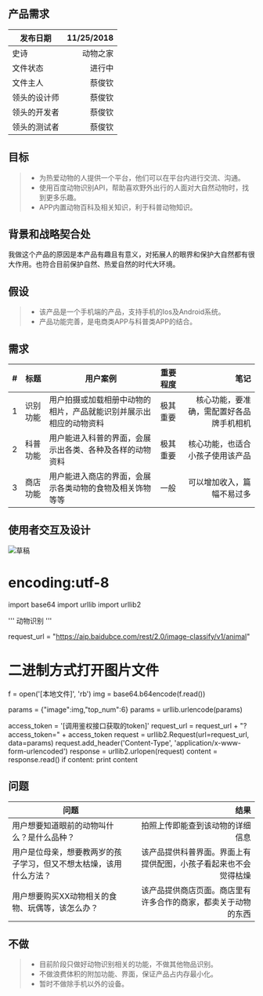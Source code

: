 ## 产品需求
| 发布日期 | 11/25/2018 |
| --------   | -----:  |
| 史诗 | 动物之家 | 
| 文件状态 | 进行中 | 
| 文件主人 | 蔡俊钦 | 
| 领头的设计师  | 蔡俊钦 | 
| 领头的开发者  | 蔡俊钦 | 
| 领头的测试者  | 蔡俊钦 | 

## 目标
> * 为热爱动物的人提供一个平台，他们可以在平台内进行交流、沟通。
> * 使用百度动物识别API，帮助喜欢野外出行的人面对大自然动物时，找到更多乐趣。
> * APP内置动物百科及相关知识，利于科普动物知识。

## 背景和战略契合处
  我做这个产品的原因是本产品有趣且有意义，对拓展人的眼界和保护大自然都有很大作用。也符合目前保护自然、热爱自然的时代大环境。

## 假设
> * 该产品是一个手机端的产品，支持手机的Ios及Android系统。
> * 产品功能完善，是电商类APP与科普类APP的结合。

## 需求
| # | 标题 | 用户案例 | 重要程度 | 笔记 |
| --------   | -----| ----  |--------   |-----:  |
| 1 | 识别功能 | 用户拍摄或加载相册中动物的相片，产品就能识别并展示出相应的动物资料 | 极其重要 | 核心功能，要准确，需配置好各品牌手机相机 |
| 2 | 科普功能 | 用户能进入科普的界面，会展示出各类、各种及各样的动物资料  | 极其重要 | 核心功能，也适合小孩子使用该产品 |
| 3 | 商店功能 | 用户能进入商店的界面，会展示各类动物的食物及相关饰物等等  | 一般 | 可以增加收入，篇幅不易过多 |
 
## 使用者交互及设计
  ![草稿](还没有...)
  # encoding:utf-8
import base64
import urllib
import urllib2

'''
动物识别
'''

request_url = "https://aip.baidubce.com/rest/2.0/image-classify/v1/animal"

# 二进制方式打开图片文件
f = open('[本地文件]', 'rb')
img = base64.b64encode(f.read())

params = {"image":img,"top_num":6}
params = urllib.urlencode(params)

access_token = '[调用鉴权接口获取的token]'
request_url = request_url + "?access_token=" + access_token
request = urllib2.Request(url=request_url, data=params)
request.add_header('Content-Type', 'application/x-www-form-urlencoded')
response = urllib2.urlopen(request)
content = response.read()
if content:
    print content

## 问题
| 问题 | 结果 |
| --------   | -----:  |
| 用户想要知道眼前的动物叫什么？是什么品种？ | 拍照上传即能查到该动物的详细信息 | 
| 用户是位母亲，想要教两岁的孩子学习，但又不想太枯燥，该用什么方法？ |  该产品提供科普界面。界面上有提供配图，小孩子看起来也不会觉得枯燥 | 
| 用户想要购买XX动物相关的食物、玩偶等，该怎么办？ | 该产品提供商店页面。商店里有许多合作的商家，都卖关于动物的东西 | 

## 不做
> * 目前阶段只做好动物识别相关的功能，不做其他物品识别。
> * 不做浪费体积的附加功能、界面，保证产品占内存最小化。
> * 暂时不做除手机以外的设备。
